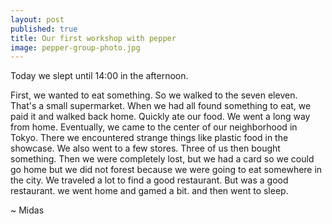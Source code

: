 ```yaml
---
layout: post
published: true
title: Our first workshop with pepper
image: pepper-group-photo.jpg
---
```


<p class="intro"><span class="dropcap">T</span>oday we slept until 14:00 in the afternoon. </p>

First, we wanted to eat something. So we walked to the seven eleven. That's a small supermarket. When we had all found something to eat, we paid it and walked back home. Quickly ate our food.
We went a long way from home. Eventually, we came to the center of our neighborhood in Tokyo. There we encountered strange things like plastic food in the showcase. We also went to a few stores. Three of us then bought something. Then we were completely lost, but we had a card so we could go home but we did not forest because we were going to eat somewhere in the city.
We traveled a lot to find a good restaurant. But was a good restaurant. we went home and gamed a bit. and then went to sleep.

 ~ Midas
